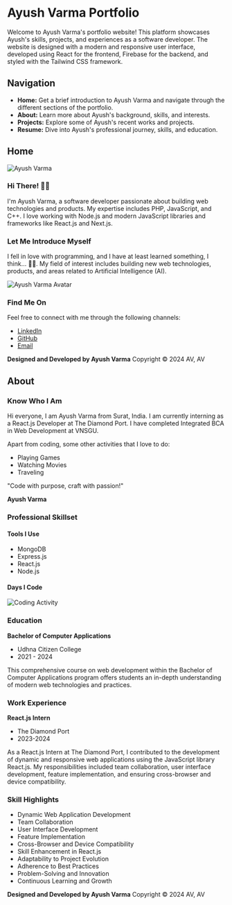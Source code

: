 # Ayush Varma Portfolio

Welcome to Ayush Varma's portfolio website! This platform showcases Ayush's skills, projects, and experiences as a software developer. The website is designed with a modern and responsive user interface, developed using React for the frontend, Firebase for the backend, and styled with the Tailwind CSS framework.

## Navigation

- **Home:** Get a brief introduction to Ayush Varma and navigate through the different sections of the portfolio.
- **About:** Learn more about Ayush's background, skills, and interests.
- **Projects:** Explore some of Ayush's recent works and projects.
- **Resume:** Dive into Ayush's professional journey, skills, and education.

## Home

![Ayush Varma](home-pic-url) <!-- Replace with the URL of your home picture -->
### Hi There! 👋🏻

I'm Ayush Varma, a software developer passionate about building web technologies and products. My expertise includes PHP, JavaScript, and C++. I love working with Node.js and modern JavaScript libraries and frameworks like React.js and Next.js.

### Let Me Introduce Myself

I fell in love with programming, and I have at least learned something, I think… 🤷‍♂️. My field of interest includes building new web technologies, products, and areas related to Artificial Intelligence (AI).

![Ayush Varma Avatar](avatar-url) <!-- Replace with the URL of your avatar -->

### Find Me On

Feel free to connect with me through the following channels:
- [LinkedIn](linkedin-url)
- [GitHub](github-url)
- [Email](mailto:your-email@example.com)

**Designed and Developed by Ayush Varma**
Copyright © 2024 AV, AV

## About

### Know Who I Am

Hi everyone, I am Ayush Varma from Surat, India. I am currently interning as a React.js Developer at The Diamond Port. I have completed Integrated BCA in Web Development at VNSGU.

Apart from coding, some other activities that I love to do:
- Playing Games
- Watching Movies
- Traveling

"Code with purpose, craft with passion!"

**Ayush Varma**

### Professional Skillset

#### Tools I Use
- MongoDB
- Express.js
- React.js
- Node.js

#### Days I Code
![Coding Activity](coding-activity-chart-url) <!-- Replace with the URL of your coding activity chart -->

### Education

**Bachelor of Computer Applications**
- Udhna Citizen College
- 2021 - 2024

This comprehensive course on web development within the Bachelor of Computer Applications program offers students an in-depth understanding of modern web technologies and practices.

### Work Experience

**React.js Intern**
- The Diamond Port
- 2023-2024

As a React.js Intern at The Diamond Port, I contributed to the development of dynamic and responsive web applications using the JavaScript library React.js. My responsibilities included team collaboration, user interface development, feature implementation, and ensuring cross-browser and device compatibility.

### Skill Highlights

- Dynamic Web Application Development
- Team Collaboration
- User Interface Development
- Feature Implementation
- Cross-Browser and Device Compatibility
- Skill Enhancement in React.js
- Adaptability to Project Evolution
- Adherence to Best Practices
- Problem-Solving and Innovation
- Continuous Learning and Growth

**Designed and Developed by Ayush Varma**
Copyright © 2024 AV, AV
